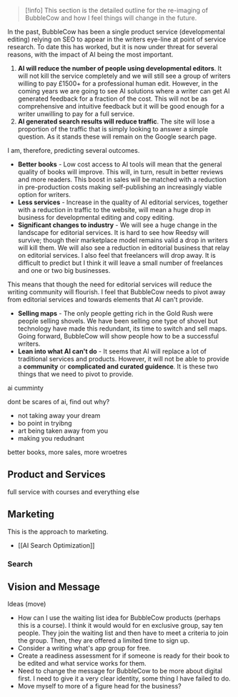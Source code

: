 > [!info] 
>  This section is the detailed outline for the re-imaging of BubbleCow and how I feel things will change in the future.

In the past, BubbleCow has been a single product service (developmental editing) relying on SEO to appear in the writers eye-line at point of service research. To date this has worked, but it is now under threat for several reasons, with the impact of AI being the most important.

1. **AI will reduce the number of people using developmental editors**. It will not kill the service completely and we will still see a group of writers willing to pay £1500+ for a professional human edit. However, in the coming years we are going to see AI solutions where a writer can get AI generated feedback for a fraction of the cost. This will not be as comprehensive and intuitive feedback but it will be good enough for a writer unwilling to pay for a full service. 
2. **AI generated search results will reduce traffic**. The site will lose a proportion of the traffic that is simply looking to answer a simple question. As it stands these will remain on the Google search page.

I am, therefore, predicting several outcomes.

- **Better books** - Low cost access to AI tools will mean that the general quality of books will improve. This will, in turn, result in better reviews and more readers. This boost in sales will be matched with a reduction in pre-production costs making self-publishing an increasingly viable option for writers. 
- **Less services** - Increase in the quality of AI editorial services, together with a reduction in traffic to the website, will mean a huge drop in business for developmental editing and copy editing. 
- **Significant changes to industry** - We will see a huge change in the landscape for editorial services. It is hard to see how Reedsy will survive; though their marketplace model remains valid a drop in writers will kill them. We will also see a reduction in editorial business that relay on editorial services. I also feel that freelancers will drop away. It is difficult to predict but I think it will leave a small number of freelances and one or two big businesses. 

This means that though the need for editorial services will reduce the writing community will flourish. I feel that BubbleCow needs to pivot away from editorial services and towards elements that AI can't provide. 

- **Selling maps** - The only people getting rich in the Gold Rush were people selling shovels. We have been selling one type of shovel but technology have made this redundant, its time to switch and sell maps. Going forward, BubbleCow will show people how to be a successful writers.  
- **Lean into what AI can't do** - It seems that AI will replace a lot of traditional services and products. However, it will not be able to provide a **community** or **complicated and curated guidence**. It is these two things that we need to pivot to provide. 

ai cumminty


dont be scares of ai, find out why?
- not taking away your dream
- bo point in tryibng
- art being taken away from you
- making you redudnant

better books, more sales, more wroetres

## Product and Services

full service with courses and everything else


## Marketing
This is the approach to marketing.
 - [[AI Search Optimization]]
### Search



## Vision and Message


Ideas (move)
- How can I use the waiting list idea for BubbleCow products (perhaps this is a course). I think it would would for en exclusive group, say ten people. They join the waiting list and then have to meet a criteria to join the group. Then, they are offered a limited time to sign up. 
- Consider a writing what's app group for free.
- Create a readiness assessment for if someone is ready for their book to be edited and what service works for them.
- Need to change the message for BubbleCow to be more about digital first. I need to give it a very clear identity, some thing I have failed to do. 
- Move myself to more of a figure head for the business?


